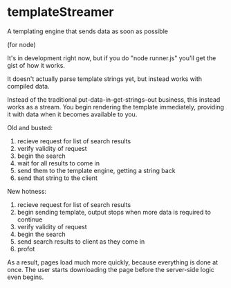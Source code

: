 templateStreamer
================

A templating engine that sends data as soon as possible

(for node)

It's in development right now, but if you do "node runner.js" you'll get the gist of how it works.

It doesn't actually parse template strings yet, but instead works with compiled data.

Instead of the traditional put-data-in-get-strings-out business, this instead works as a stream. You begin rendering the template immediately, providing it with data when it becomes available to you.

Old and busted:

1. recieve request for list of search results
2. verify validity of request
3. begin the search
4. wait for all results to come in
5. send them to the template engine, getting a string back
6. send that string to the client

New hotness:

1. recieve request for list of search results
2. begin sending template, output stops when more data is required to continue
3. verify validity of request
4. begin the search
5. send search results to client as they come in
6. profot

As a result, pages load much more quickly, because everything is done at once. The user starts downloading the page before the server-side logic even begins.
